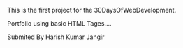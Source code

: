 This is the first project for the 30DaysOfWebDevelopment.

Portfolio using basic HTML Tages....

Submited By Harish Kumar Jangir
